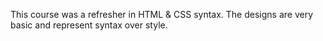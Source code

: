 This course was a refresher in HTML & CSS syntax. The designs are very basic and represent syntax over style.
